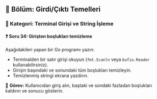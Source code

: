 ## 📘 Bölüm: Girdi/Çıktı Temelleri  
### 🔹 Kategori: Terminal Girişi ve String İşleme  
#### ❓ Soru 34: Girişten boşlukları temizleme

Aşağıdakileri yapan bir Go programı yazın:

- Terminalden bir satır girişi okuyun (`fmt.Scanln` veya `bufio.Reader` kullanabilirsiniz).
- Girişin başındaki ve sonundaki tüm boşlukları temizleyin.
- Temizlenmiş stringi ekrana yazdırın.

🔧 **Görev:** Kullanıcıdan giriş alın, baştaki ve sondaki fazladan boşlukları kaldırın ve sonucu gösterin.

